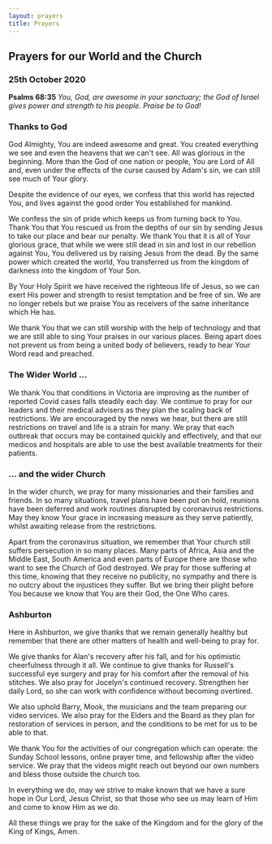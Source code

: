 ```yaml
---
layout: prayers
title: Prayers
---
```

## Prayers for our World and the Church 

### 25th October 2020 

__Psalms 68:35__ _You, God, are awesome in your sanctuary; the God of Israel gives power and strength to his people. Praise be to God!_

### Thanks to God
God Almighty, You are indeed awesome and great. You created everything we see and even the heavens that we can't see. All was glorious in the beginning. More than the God of one nation or people, You are Lord of All and, even under the effects of the curse caused by Adam's sin, we can still see much of Your glory. 

Despite the evidence of our eyes, we confess that this world has rejected You, and lives against the good order You established for mankind.

We confess the sin of pride which keeps us from turning back to You. Thank You that You rescued us from the depths of our sin by sending Jesus to take our place and bear our penalty. We thank You that it is all of Your glorious grace, that while we were still dead in sin and lost in our rebellion against You, You delivered us by raising Jesus from the dead. By the same power which created the world, You transferred us from the kingdom of darkness into the kingdom of Your Son.

By Your Holy Spirit we have received the righteous life of Jesus, so we can exert His power and strength to resist temptation and be free of sin. We are no longer rebels but we praise You as receivers of the same inheritance which He has.

We thank You that we can still worship with the help of technology and that we are still able to sing Your praises in our various places. Being apart does not prevent us from being a united body of believers, ready to hear Your Word read and preached. 

### The Wider World ... ### 
We thank You that conditions in Victoria are improving as the number of reported Covid cases falls steadily each day. We continue to pray for our leaders and their medical advisers as they plan the scaling back of restrictions. We are encouraged by the news we hear, but there are still restrictions on travel and life is a strain for many. We pray that each outbreak that occurs may be contained quickly and effectively, and that our medicos and hospitals are able to use the best available treatments for their patients.
 
### ... and the wider Church ###
In the wider church, we pray for many missionaries and their families and friends. In so many situations, travel plans have been put on hold, reunions have been deferred and work routines disrupted by coronavirus restrictions. May they know Your grace in increasing measure as they serve patiently, whilst awaiting release from the restrictions. 

 Apart from the coronavirus situation, we remember that Your church still suffers persecution in so many places. Many parts of Africa, Asia and the Middle East, South America and even parts of Europe there are those who want to see the Church of God destroyed. We pray for those suffering at this time, knowing that they receive no publicity, no sympathy and there is no outcry about the injustices they suffer. But we bring their plight before You because we know that You are their God, the One Who cares.  

### Ashburton
Here in Ashburton, we give thanks that we remain generally healthy but remember that there are other matters of health and well-being to pray for.

We give thanks for Alan's recovery after his fall, and for his optimistic cheerfulness through it all. We continue to give thanks for Russell's successful eye surgery and pray for his comfort after the removal of his stitches. We also pray for Jocelyn's continued recovery. Strengthen her daily Lord, so she can work with confidence without becoming overtired.

We also uphold Barry, Mook, the musicians and the team preparing our video services. We also pray for the Elders and the Board as they plan for restoration of services in person, and the conditions to be met for us to be able to that. 

We thank You for the activities of our congregation which can operate: the Sunday School lessons, online prayer time, and fellowship after the video service. We pray that the videos might reach out beyond our own numbers and bless those outside the church too.

In everything we do, may we strive to make known that we have a sure hope in Our Lord, Jesus Christ, so that those who see us may learn of Him and come to know Him as we do. 

All these things we pray for the sake of the Kingdom and for the glory of the King of Kings, Amen.
